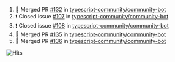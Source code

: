 <!--START_SECTION:activity-->
1. 🎉 Merged PR [#132](https://github.com/typescript-community/community-bot/pull/132) in [typescript-community/community-bot](https://github.com/typescript-community/community-bot)
2. ❗️ Closed issue [#107](https://github.com/typescript-community/community-bot/issues/107) in [typescript-community/community-bot](https://github.com/typescript-community/community-bot)
3. ❗️ Closed issue [#108](https://github.com/typescript-community/community-bot/issues/108) in [typescript-community/community-bot](https://github.com/typescript-community/community-bot)
4. 🎉 Merged PR [#135](https://github.com/typescript-community/community-bot/pull/135) in [typescript-community/community-bot](https://github.com/typescript-community/community-bot)
5. 🎉 Merged PR [#136](https://github.com/typescript-community/community-bot/pull/136) in [typescript-community/community-bot](https://github.com/typescript-community/community-bot)
<!--END_SECTION:activity-->

![Hits](https://hitcounter.pythonanywhere.com/count/tag.svg?url=https%3A%2F%2Fgithub.com%2Frobertwestbury)
